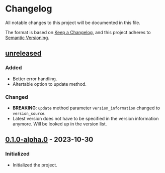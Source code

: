 # Changelog

All notable changes to this project will be documented in this file.

The format is based on [Keep a Changelog](https://keepachangelog.com/en/1.1.0/),
and this project adheres to [Semantic Versioning](https://semver.org/spec/v2.0.0.html).

## [unreleased]

### Added

 - Better error handling.
 - Altertable option to update method.

### Changed
 - **BREAKING**: `update` method parameter `version_information` changed to `version_source`.
 - Latest version does not have to be specified in the version information anymore. Will be looked up in the version list.

## [0.1.0-alpha.0] - 2023-10-30

### Initialized

- Initialized the project.

[unreleased]: https://github.com/w-kuipers/alphadb/compare/v2.0.0...HEAD
[0.1.0-alpha.0]: https://github.com/w-kuipers/alphadb/releases/tag/v0.1.0-alpha0
